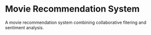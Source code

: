 # Movie Recommendation System
A movie recommendation system combining collaborative fitering and sentiment analysis.
